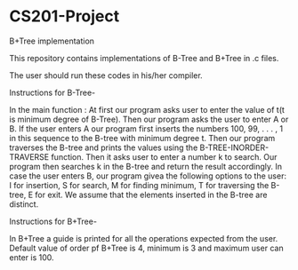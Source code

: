 # CS201-Project
B+Tree implementation

This repository contains implementations of B-Tree and B+Tree in .c files.

The user should run these codes in his/her compiler.

Instructions for B-Tree-

In the main function : At first our
program asks user to enter the value of t(t is minimum degree of B-Tree). Then our program 
asks the user to enter A or B. If the user enters A our program first
inserts the numbers 100, 99, . . . , 1 in this sequence to the B-tree with minimum
degree t. Then our program traverses the B-tree and prints the values
using the B-TREE-INORDER-TRAVERSE function. Then it asks user to enter
a number k to search. Our program then searches k in the B-tree and return
the result accordingly.
In case the user enters B, our program givea the following options to
the user: I for insertion, S for search, M for finding minimum, T for traversing
the B-tree, E for exit. We assume that the elements inserted in the B-tree are
distinct.

Instructions for B+Tree-

In B+Tree a guide is printed for all the operations expected from the user. Default value of order pf B+Tree is 4, minimum is 3 and maximum user can enter is 100.
